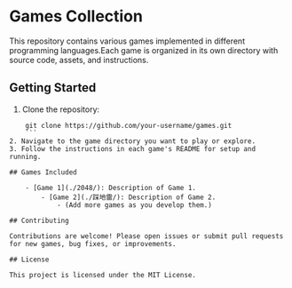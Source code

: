 # Games Collection

This repository contains various games implemented in different programming languages.Each game is organized in its own directory with source code, assets, and instructions.

## Getting Started

1. Clone the repository:
```
    git clone https://github.com/your-username/games.git
    ```
2. Navigate to the game directory you want to play or explore.
3. Follow the instructions in each game's README for setup and running.

## Games Included

    - [Game 1](./2048/): Description of Game 1.
        - [Game 2](./踩地雷/): Description of Game 2.
            - (Add more games as you develop them.)

## Contributing

Contributions are welcome! Please open issues or submit pull requests for new games, bug fixes, or improvements.

## License

This project is licensed under the MIT License.